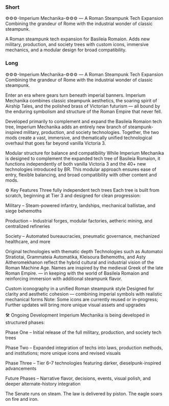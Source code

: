 
### Short

⚙️⚙️⚙️-Imperium Mechanika-⚙️⚙️⚙️ — A Roman Steampunk Tech Expansion
Combining the grandeur of Rome with the industrial wonder of classic steampunk.

A Roman steampunk tech expansion for Basileia Romaion. Adds new military, production, and society trees with custom icons, immersive mechanics, and a modular design for broad compatibility.

### Long

⚙️⚙️⚙️-Imperium Mechanika-⚙️⚙️⚙️ — A Roman Steampunk Tech Expansion
Combining the grandeur of Rome with the industrial wonder of classic steampunk.

Enter an era where gears turn beneath imperial banners.
Imperium Mechanika combines classic steampunk aesthetics, the soaring spirit of Airship Tales, and the polished brass of Victorian futurism — all bound by the enduring symbolism and structure of the Roman Empire that never fell.

Developed primarily to complement and expand the Basileía Romaíon tech tree, Imperium Mechanika adds an entirely new branch of steampunk-inspired military, production, and society technologies. Together, the two mods create a vast, immersive, and thematically unified technological overhaul that goes far beyond vanilla Victoria 3.

Modular structure for balance and compatibility
While Imperium Mechanika is designed to complement the expanded tech tree of Basileía Romaíon, it functions independently of both vanilla Victoria 3 and the 40+ new technologies introduced by BR. This modular approach ensures ease of entry, flexible balancing, and broad compatibility with other content and mods.

⚙️ Key Features
Three fully independent tech trees
Each tree is built from scratch, beginning at Tier 3 and designed for clean progression:

Military – Steam-powered infantry, landships, mechanical ballistae, and siege behemoths

Production – Industrial forges, modular factories, aetheric mining, and centralized refineries

Society – Automated bureaucracies, pneumatic governance, mechanized healthcare, and more

Original technologies with thematic depth
Technologies such as Automatoi Stratiotai, Grammateia Automatika, Kleisoura Behemoths, and Asty Aitheromekhanon reflect the hybrid cultural and industrial vision of the Roman Machine Age.
Names are inspired by the medieval Greek of the late Roman Empire. — in keeping with the world of Basileía Romaíon and reinforcing immersion with additional steampunk flavor.

Custom iconography in a unified Roman steampunk style
Designed for clarity and aesthetic cohesion — combining imperial symbols with realistic mechanical forms
Note: Some icons are currently reused or in-progress; Further updates will bring more unique visual assets and upgrades


🛠️ Ongoing Development
Imperium Mechanika is being developed in structured phases:

Phase One – Initial release of the full military, production, and society tech trees

Phase Two – Expanded integration of techs into laws, production methods, and institutions; more unique icons and revised visuals

Phase Three – Tier 6–7 technologies featuring darker, dieselpunk-inspired advancements

Future Phases – Narrative flavor, decisions, events, visual polish, and deeper alternate-history integration

The Senate runs on steam. The law is delivered by piston. The eagle soars on fire and iron.